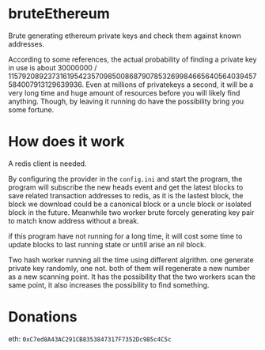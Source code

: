 # bruteEthereum
Brute generating ethereum private keys and check them against known addresses.

According to some references, the actual probability of finding a private key in use is about 30000000 / 115792089237316195423570985008687907853269984665640564039457584007913129639936. 
Even at millions of privatekeys a second, it will be a very long time and huge amount of resources before you will likely find anything. 
Though, by leaving it running do have the possibility bring you some fortune.

# How does it work
A redis client is needed.

By configuring the provider in the `config.ini` and start the program, the program will subscribe the new heads event and get the latest blocks to save related transaction addresses to redis, as it is the lastest block, the block we download could be a canonical block or a uncle block or isolated block in the future. Meanwhile two worker brute forcely generating key pair to match know address without a break.

if this program have not running for a long time, it will cost some time to update blocks to last running state or untill arise an nil block.

Two hash worker running all the time using different algrithm. one generate private key randomly, one not. both of them will regenerate a new number as a new scanning point. It has the possibility that the two workers scan the same point, it also increases the possibility to find something.

# Donations
eth: `0xC7ed8A43AC291CB8353847317F7352Dc985c4C5c`